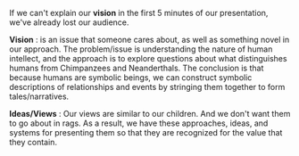 If we can't explain our **vision** in the first 5 minutes of our presentation, we've already lost our audience. 

**Vision** : is an issue that someone cares about, as well as something novel in our approach. The problem/issue is understanding the nature of human intellect, and the approach is to explore questions about what distinguishes humans from Chimpanzees and Neanderthals. The conclusion is that because humans are symbolic beings, we can construct symbolic descriptions of relationships and events by stringing them together to form tales/narratives. 

**Ideas/Views** : Our views are similar to our children. And we don't want them to go about in rags. As a result, we have these approaches, ideas, and systems for presenting them so that they are recognized for the value that they contain.
